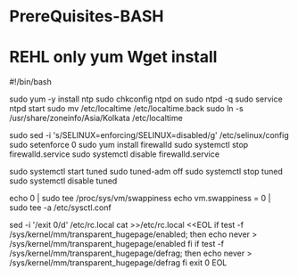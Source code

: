 # PrereQuisites-BASH
REHL only
yum Wget install 
======================================================================================================================================

#!/bin/bash


sudo yum -y install ntp
sudo chkconfig ntpd on
sudo ntpd -q
sudo service ntpd start
sudo mv /etc/localtime /etc/localtime.back
sudo ln -s /usr/share/zoneinfo/Asia/Kolkata /etc/localtime 

sudo sed -i 's/SELINUX=enforcing/SELINUX=disabled/g' /etc/selinux/config
sudo setenforce 0
sudo yum install firewalld
sudo systemctl stop firewalld.service
sudo systemctl disable firewalld.service

sudo systemctl start tuned
sudo tuned-adm off
sudo systemctl stop tuned
sudo systemctl disable tuned


echo 0 | sudo tee /proc/sys/vm/swappiness
echo vm.swappiness = 0 | sudo tee -a /etc/sysctl.conf


sed -i '/exit 0/d' /etc/rc.local
cat >>/etc/rc.local <<EOL
if test -f /sys/kernel/mm/transparent_hugepage/enabled; then
echo never > /sys/kernel/mm/transparent_hugepage/enabled
fi
if test -f /sys/kernel/mm/transparent_hugepage/defrag; then
echo never > /sys/kernel/mm/transparent_hugepage/defrag 
fi
exit 0
EOL

